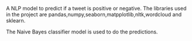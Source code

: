 A NLP model to predict if a tweet is positive or negative. The libraries used in the project are pandas,numpy,seaborn,matpplotlib,nltk,wordcloud and sklearn.

The Naive Bayes classifier model is used to do the predictions.